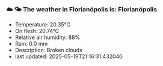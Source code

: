 ### ☁️ 🌤️  The weather in Florianópolis is: Florianópolis

- Temperature: 20.35°C
- On flesh: 20.74°C
- Relative air humidity: 88%
- Rain: 0.0 mm
- Description: Broken clouds
- last updated: 2025-05-19T21:16:31.432040
